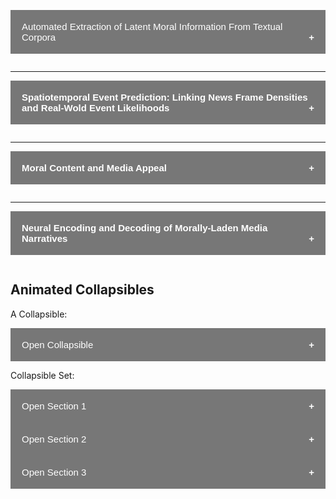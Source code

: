 <button class="collapsible">Automated Extraction of Latent Moral Information From Textual Corpora</button>
<div class="content">

A majority of our behaviors and decisions, from voting [(Morgan, Skitka, & Wisneski, 2010)](https://spssi.onlinelibrary.wiley.com/doi/full/10.1111/j.1530-2415.2010.01204.x) and protesting [(Mooijman et al., 2018)](https://www.nature.com/articles/s41562-018-0353-0) to message sharing [(Van Bavel et al., 2017)](http://www.pnas.org/content/114/28/7313.short) and persuasion [(Feinberg & Willer, 2013)](http://journals.sagepub.com/doi/abs/10.1177/0956797612449177) are executed in reference to a set of moral values that prescribe what is best for society as a whole.

According to [Moral Foundations Theory](https://www.sciencedirect.com/science/article/pii/B9780124072367000024), these moral values are innate and universal across human beings from different cultures. So far, five moral foundations have been identified: **care/harm** (involving intuitions of sympathy, compassion, and nurturance), **fairness/cheating** (including notions of rights and justice), **loyalty/betrayal** (supporting moral obligations of patriotism and “us vs. them” thinking), **authority/subversion** (including concerns about traditions and maintaining social order), and **sanctity/desecration** (including moral disgust and spiritual concerns about treating the body as a temple).

Recent research has shown that these moral values are also prevalent in a wide variety of media content, ranging from non-fictional media such as news articles [(Clifford & Jerit, 2013)](https://www.journals.uchicago.edu/doi/abs/10.1017/S0022381613000492) and Tweets [(Garten et al., 2018)](https://link.springer.com/article/10.3758/s13428-017-0875-9) to fictional media encompassing television shows [(Weber et al., 2008)](https://www.tandfonline.com/doi/abs/10.1080/15213260802509993), movies [(Lewis et al., 2017)](https://www.tandfonline.com/doi/abs/10.1080/10510974.2017.1340903), and song-lyrics [(Hahn et al., 2018)](https://www.tandfonline.com/doi/abs/10.1080/10510974.2018.1447493). However, given the latent, intuitive nature that underlies human moral judgment [(Haidt, 2001)](), and the increasing amount of freely available text corpora, extracting and classifying these moral values at scale is a challenging task.

In an attempt to increase the reliability, as well as validity of extracting the latent moral information contained in textual narratives, our lab has developed the [(Moral Narrative Analyzer (MoNA)](https://mnl.ucsb.edu/mona/), a freely available online coding and analysis platform. MoNA combines both human-annoated, as well as computational content-analytical methods for moral sentiment classification. In a series of six studies [(Weber et al., 2018)](https://www.tandfonline.com/doi/abs/10.1080/19312458.2018.1447656), we have utilized MoNA and demonstrated that an intuitive highlighting task, executed by a large crowd of human coders achieves highest inter-coder reliabilities.

My recent work in this area has focused on expanding MoNA's capabilities to _automatically_ extract moral information from text narratives that are too large and ephemeral for human annotation. By harnessing the combined power of both human-annotated and algorithmic, machine-learning content classifications, we are currently developing an extension of the [Moral Foundations Dictionary](http://moralfoundations.org/sites/default/files/files/downloads/moral%20foundations%20dictionary.dic) to measure the degree to which text narratives contain moral information.
</div>

<script>

var coll = document.getElementsByClassName("collapsible");
var i;

for (i = 0; i < coll.length; i++) {
  coll[i].addEventListener("click", function() {
    this.classList.toggle("active");
    var content = this.nextElementSibling;
    if (content.style.maxHeight){
      content.style.maxHeight = null;
    } else {
      content.style.maxHeight = content.scrollHeight + "px";
    } 
  });
}

</script>

---


<button class="collapsible"><b>Spatiotemporal Event Prediction: Linking News Frame Densities and Real-Wold Event Likelihoods</b></button>
<div class="content" markdown="1">

In progress.
</div>

---

<button class="collapsible"><b>Moral Content and Media Appeal </b></button>
<div class="content" markdown="1">

In progress.
</div>

---

<button class="collapsible"><b>Neural Encoding and Decoding of Morally-Laden Media Narratives</b></button>
<div class="content" markdown="1">

Forthcoming.
</div>

<style>
.collapsible {
    background-color: #777;
    color: white;
    cursor: pointer;
    padding: 18px;
    width: 100%;
    border: none;
    text-align: left;
    outline: none;
    font-size: 15px;
}

.active, .collapsible:hover {
    background-color: #555;
}

.collapsible:after {
    content: '\002B';
    color: white;
    font-weight: bold;
    float: right;
    margin-left: 5px;
}

.active:after {
    content: "\2212";
}

.content {
    padding: 0 18px;
    max-height: 0;
    overflow: hidden;
    transition: max-height 0.2s ease-out;
    background-color: #f1f1f1;
}
</style>

<body>

<h2>Animated Collapsibles</h2>

<p>A Collapsible:</p>
<button class="collapsible">Open Collapsible</button>
<div class="content">
  <p>Lorem ipsum dolor sit amet, consectetur adipisicing elit, sed do eiusmod tempor incididunt ut labore et dolore magna aliqua. Ut enim ad minim veniam, quis nostrud exercitation ullamco laboris nisi ut aliquip ex ea commodo consequat.</p>
</div>

<p>Collapsible Set:</p>
<button class="collapsible">Open Section 1</button>
<div class="content">
  <p>Lorem ipsum dolor sit amet, consectetur adipisicing elit, sed do eiusmod tempor incididunt ut labore et dolore magna aliqua. Ut enim ad minim veniam, quis nostrud exercitation ullamco laboris nisi ut aliquip ex ea commodo consequat.</p>
</div>
<button class="collapsible">Open Section 2</button>
<div class="content">
  <p>Lorem ipsum dolor sit amet, consectetur adipisicing elit, sed do eiusmod tempor incididunt ut labore et dolore magna aliqua. Ut enim ad minim veniam, quis nostrud exercitation ullamco laboris nisi ut aliquip ex ea commodo consequat.</p>
</div>
<button class="collapsible">Open Section 3</button>
<div class="content">
  <p>Lorem ipsum dolor sit amet, consectetur adipisicing elit, sed do eiusmod tempor incididunt ut labore et dolore magna aliqua. Ut enim ad minim veniam, quis nostrud exercitation ullamco laboris nisi ut aliquip ex ea commodo consequat.</p>
</div>

<script>
var coll = document.getElementsByClassName("collapsible");
var i;

for (i = 0; i < coll.length; i++) {
  coll[i].addEventListener("click", function() {
    this.classList.toggle("active");
    var content = this.nextElementSibling;
    if (content.style.maxHeight){
      content.style.maxHeight = null;
    } else {
      content.style.maxHeight = content.scrollHeight + "px";
    } 
  });
}
</script>
</body>